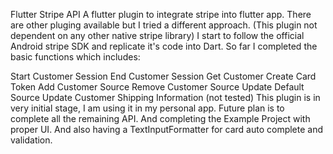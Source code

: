 Flutter Stripe API
A flutter plugin to integrate stripe into flutter app. There are other pluging available but I tried a different approach. (This plugin not dependent on any other native stripe library) I start to follow the official Android stripe SDK and replicate it's code into Dart. So far I completed the basic functions which includes:

Start Customer Session
End Customer Session
Get Customer
Create Card Token
Add Customer Source
Remove Customer Source
Update Default Source
Update Customer Shipping Information (not tested)
This plugin is in very initial stage, I am using it in my personal app. Future plan is to complete all the remaining API. And completing the Example Project with proper UI. And also having a TextInputFormatter for card auto complete and validation.